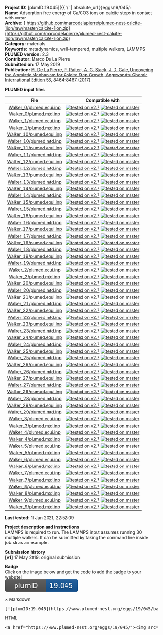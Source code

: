 **Project ID:** [plumID:19.045]({{ '/' | absolute_url }}eggs/19/045/)  
**Name:**  Adsorption free energy of Ca/CO3 ions on calcite steps in contact with water  
**Archive:** [ https://github.com/marcodelapierre/plumed-nest-calcite-1ion/raw/master/calcite-1ion.zip](https://github.com/marcodelapierre/plumed-nest-calcite-1ion/raw/master/calcite-1ion.zip)  
**Category:**  materials  
**Keywords:**  metadynamics, well-tempered, multiple walkers, LAMMPS  
**PLUMED version:**  2.3  
**Contributor:**  Marco De La Pierre  
**Submitted on:** 17 May 2019  
**Publication:** [M. De La Pierre, P. Raiteri, A. G. Stack, J. D. Gale, Uncovering the Atomistic Mechanism for Calcite Step Growth, Angewandte Chemie International Edition 56, 8464–8467 (2017)](http://dx.doi.org/10.1002/anie.201701701)  
  
**PLUMED input files**  
  
| File     | Compatible with |  
|:--------:|:--------:|  
| [Walker_0/plumed.equi.inp](./data/Walker_0/plumed.equi.inp.md) |  [![tested on v2.7](https://img.shields.io/badge/v2.7-passing-green.svg)](data/Walker_0/plumed.equi.inp.plumed.stderr) [![tested on master](https://img.shields.io/badge/master-passing-green.svg)](data/Walker_0/plumed.equi.inp.plumed_master.stderr) |  
| [Walker_0/plumed.mtd.inp](./data/Walker_0/plumed.mtd.inp.md) |  [![tested on v2.7](https://img.shields.io/badge/v2.7-passing-green.svg)](data/Walker_0/plumed.mtd.inp.plumed.stderr) [![tested on master](https://img.shields.io/badge/master-passing-green.svg)](data/Walker_0/plumed.mtd.inp.plumed_master.stderr) |  
| [Walker_1/plumed.equi.inp](./data/Walker_1/plumed.equi.inp.md) |  [![tested on v2.7](https://img.shields.io/badge/v2.7-passing-green.svg)](data/Walker_1/plumed.equi.inp.plumed.stderr) [![tested on master](https://img.shields.io/badge/master-passing-green.svg)](data/Walker_1/plumed.equi.inp.plumed_master.stderr) |  
| [Walker_1/plumed.mtd.inp](./data/Walker_1/plumed.mtd.inp.md) |  [![tested on v2.7](https://img.shields.io/badge/v2.7-passing-green.svg)](data/Walker_1/plumed.mtd.inp.plumed.stderr) [![tested on master](https://img.shields.io/badge/master-passing-green.svg)](data/Walker_1/plumed.mtd.inp.plumed_master.stderr) |  
| [Walker_10/plumed.equi.inp](./data/Walker_10/plumed.equi.inp.md) |  [![tested on v2.7](https://img.shields.io/badge/v2.7-passing-green.svg)](data/Walker_10/plumed.equi.inp.plumed.stderr) [![tested on master](https://img.shields.io/badge/master-passing-green.svg)](data/Walker_10/plumed.equi.inp.plumed_master.stderr) |  
| [Walker_10/plumed.mtd.inp](./data/Walker_10/plumed.mtd.inp.md) |  [![tested on v2.7](https://img.shields.io/badge/v2.7-passing-green.svg)](data/Walker_10/plumed.mtd.inp.plumed.stderr) [![tested on master](https://img.shields.io/badge/master-passing-green.svg)](data/Walker_10/plumed.mtd.inp.plumed_master.stderr) |  
| [Walker_11/plumed.equi.inp](./data/Walker_11/plumed.equi.inp.md) |  [![tested on v2.7](https://img.shields.io/badge/v2.7-passing-green.svg)](data/Walker_11/plumed.equi.inp.plumed.stderr) [![tested on master](https://img.shields.io/badge/master-passing-green.svg)](data/Walker_11/plumed.equi.inp.plumed_master.stderr) |  
| [Walker_11/plumed.mtd.inp](./data/Walker_11/plumed.mtd.inp.md) |  [![tested on v2.7](https://img.shields.io/badge/v2.7-passing-green.svg)](data/Walker_11/plumed.mtd.inp.plumed.stderr) [![tested on master](https://img.shields.io/badge/master-passing-green.svg)](data/Walker_11/plumed.mtd.inp.plumed_master.stderr) |  
| [Walker_12/plumed.equi.inp](./data/Walker_12/plumed.equi.inp.md) |  [![tested on v2.7](https://img.shields.io/badge/v2.7-passing-green.svg)](data/Walker_12/plumed.equi.inp.plumed.stderr) [![tested on master](https://img.shields.io/badge/master-passing-green.svg)](data/Walker_12/plumed.equi.inp.plumed_master.stderr) |  
| [Walker_12/plumed.mtd.inp](./data/Walker_12/plumed.mtd.inp.md) |  [![tested on v2.7](https://img.shields.io/badge/v2.7-passing-green.svg)](data/Walker_12/plumed.mtd.inp.plumed.stderr) [![tested on master](https://img.shields.io/badge/master-passing-green.svg)](data/Walker_12/plumed.mtd.inp.plumed_master.stderr) |  
| [Walker_13/plumed.equi.inp](./data/Walker_13/plumed.equi.inp.md) |  [![tested on v2.7](https://img.shields.io/badge/v2.7-passing-green.svg)](data/Walker_13/plumed.equi.inp.plumed.stderr) [![tested on master](https://img.shields.io/badge/master-passing-green.svg)](data/Walker_13/plumed.equi.inp.plumed_master.stderr) |  
| [Walker_13/plumed.mtd.inp](./data/Walker_13/plumed.mtd.inp.md) |  [![tested on v2.7](https://img.shields.io/badge/v2.7-passing-green.svg)](data/Walker_13/plumed.mtd.inp.plumed.stderr) [![tested on master](https://img.shields.io/badge/master-passing-green.svg)](data/Walker_13/plumed.mtd.inp.plumed_master.stderr) |  
| [Walker_14/plumed.equi.inp](./data/Walker_14/plumed.equi.inp.md) |  [![tested on v2.7](https://img.shields.io/badge/v2.7-passing-green.svg)](data/Walker_14/plumed.equi.inp.plumed.stderr) [![tested on master](https://img.shields.io/badge/master-passing-green.svg)](data/Walker_14/plumed.equi.inp.plumed_master.stderr) |  
| [Walker_14/plumed.mtd.inp](./data/Walker_14/plumed.mtd.inp.md) |  [![tested on v2.7](https://img.shields.io/badge/v2.7-passing-green.svg)](data/Walker_14/plumed.mtd.inp.plumed.stderr) [![tested on master](https://img.shields.io/badge/master-passing-green.svg)](data/Walker_14/plumed.mtd.inp.plumed_master.stderr) |  
| [Walker_15/plumed.equi.inp](./data/Walker_15/plumed.equi.inp.md) |  [![tested on v2.7](https://img.shields.io/badge/v2.7-passing-green.svg)](data/Walker_15/plumed.equi.inp.plumed.stderr) [![tested on master](https://img.shields.io/badge/master-passing-green.svg)](data/Walker_15/plumed.equi.inp.plumed_master.stderr) |  
| [Walker_15/plumed.mtd.inp](./data/Walker_15/plumed.mtd.inp.md) |  [![tested on v2.7](https://img.shields.io/badge/v2.7-passing-green.svg)](data/Walker_15/plumed.mtd.inp.plumed.stderr) [![tested on master](https://img.shields.io/badge/master-passing-green.svg)](data/Walker_15/plumed.mtd.inp.plumed_master.stderr) |  
| [Walker_16/plumed.equi.inp](./data/Walker_16/plumed.equi.inp.md) |  [![tested on v2.7](https://img.shields.io/badge/v2.7-passing-green.svg)](data/Walker_16/plumed.equi.inp.plumed.stderr) [![tested on master](https://img.shields.io/badge/master-passing-green.svg)](data/Walker_16/plumed.equi.inp.plumed_master.stderr) |  
| [Walker_16/plumed.mtd.inp](./data/Walker_16/plumed.mtd.inp.md) |  [![tested on v2.7](https://img.shields.io/badge/v2.7-passing-green.svg)](data/Walker_16/plumed.mtd.inp.plumed.stderr) [![tested on master](https://img.shields.io/badge/master-passing-green.svg)](data/Walker_16/plumed.mtd.inp.plumed_master.stderr) |  
| [Walker_17/plumed.equi.inp](./data/Walker_17/plumed.equi.inp.md) |  [![tested on v2.7](https://img.shields.io/badge/v2.7-passing-green.svg)](data/Walker_17/plumed.equi.inp.plumed.stderr) [![tested on master](https://img.shields.io/badge/master-passing-green.svg)](data/Walker_17/plumed.equi.inp.plumed_master.stderr) |  
| [Walker_17/plumed.mtd.inp](./data/Walker_17/plumed.mtd.inp.md) |  [![tested on v2.7](https://img.shields.io/badge/v2.7-passing-green.svg)](data/Walker_17/plumed.mtd.inp.plumed.stderr) [![tested on master](https://img.shields.io/badge/master-passing-green.svg)](data/Walker_17/plumed.mtd.inp.plumed_master.stderr) |  
| [Walker_18/plumed.equi.inp](./data/Walker_18/plumed.equi.inp.md) |  [![tested on v2.7](https://img.shields.io/badge/v2.7-passing-green.svg)](data/Walker_18/plumed.equi.inp.plumed.stderr) [![tested on master](https://img.shields.io/badge/master-passing-green.svg)](data/Walker_18/plumed.equi.inp.plumed_master.stderr) |  
| [Walker_18/plumed.mtd.inp](./data/Walker_18/plumed.mtd.inp.md) |  [![tested on v2.7](https://img.shields.io/badge/v2.7-passing-green.svg)](data/Walker_18/plumed.mtd.inp.plumed.stderr) [![tested on master](https://img.shields.io/badge/master-passing-green.svg)](data/Walker_18/plumed.mtd.inp.plumed_master.stderr) |  
| [Walker_19/plumed.equi.inp](./data/Walker_19/plumed.equi.inp.md) |  [![tested on v2.7](https://img.shields.io/badge/v2.7-passing-green.svg)](data/Walker_19/plumed.equi.inp.plumed.stderr) [![tested on master](https://img.shields.io/badge/master-passing-green.svg)](data/Walker_19/plumed.equi.inp.plumed_master.stderr) |  
| [Walker_19/plumed.mtd.inp](./data/Walker_19/plumed.mtd.inp.md) |  [![tested on v2.7](https://img.shields.io/badge/v2.7-passing-green.svg)](data/Walker_19/plumed.mtd.inp.plumed.stderr) [![tested on master](https://img.shields.io/badge/master-passing-green.svg)](data/Walker_19/plumed.mtd.inp.plumed_master.stderr) |  
| [Walker_2/plumed.equi.inp](./data/Walker_2/plumed.equi.inp.md) |  [![tested on v2.7](https://img.shields.io/badge/v2.7-passing-green.svg)](data/Walker_2/plumed.equi.inp.plumed.stderr) [![tested on master](https://img.shields.io/badge/master-passing-green.svg)](data/Walker_2/plumed.equi.inp.plumed_master.stderr) |  
| [Walker_2/plumed.mtd.inp](./data/Walker_2/plumed.mtd.inp.md) |  [![tested on v2.7](https://img.shields.io/badge/v2.7-passing-green.svg)](data/Walker_2/plumed.mtd.inp.plumed.stderr) [![tested on master](https://img.shields.io/badge/master-passing-green.svg)](data/Walker_2/plumed.mtd.inp.plumed_master.stderr) |  
| [Walker_20/plumed.equi.inp](./data/Walker_20/plumed.equi.inp.md) |  [![tested on v2.7](https://img.shields.io/badge/v2.7-passing-green.svg)](data/Walker_20/plumed.equi.inp.plumed.stderr) [![tested on master](https://img.shields.io/badge/master-passing-green.svg)](data/Walker_20/plumed.equi.inp.plumed_master.stderr) |  
| [Walker_20/plumed.mtd.inp](./data/Walker_20/plumed.mtd.inp.md) |  [![tested on v2.7](https://img.shields.io/badge/v2.7-passing-green.svg)](data/Walker_20/plumed.mtd.inp.plumed.stderr) [![tested on master](https://img.shields.io/badge/master-passing-green.svg)](data/Walker_20/plumed.mtd.inp.plumed_master.stderr) |  
| [Walker_21/plumed.equi.inp](./data/Walker_21/plumed.equi.inp.md) |  [![tested on v2.7](https://img.shields.io/badge/v2.7-passing-green.svg)](data/Walker_21/plumed.equi.inp.plumed.stderr) [![tested on master](https://img.shields.io/badge/master-passing-green.svg)](data/Walker_21/plumed.equi.inp.plumed_master.stderr) |  
| [Walker_21/plumed.mtd.inp](./data/Walker_21/plumed.mtd.inp.md) |  [![tested on v2.7](https://img.shields.io/badge/v2.7-passing-green.svg)](data/Walker_21/plumed.mtd.inp.plumed.stderr) [![tested on master](https://img.shields.io/badge/master-passing-green.svg)](data/Walker_21/plumed.mtd.inp.plumed_master.stderr) |  
| [Walker_22/plumed.equi.inp](./data/Walker_22/plumed.equi.inp.md) |  [![tested on v2.7](https://img.shields.io/badge/v2.7-passing-green.svg)](data/Walker_22/plumed.equi.inp.plumed.stderr) [![tested on master](https://img.shields.io/badge/master-passing-green.svg)](data/Walker_22/plumed.equi.inp.plumed_master.stderr) |  
| [Walker_22/plumed.mtd.inp](./data/Walker_22/plumed.mtd.inp.md) |  [![tested on v2.7](https://img.shields.io/badge/v2.7-passing-green.svg)](data/Walker_22/plumed.mtd.inp.plumed.stderr) [![tested on master](https://img.shields.io/badge/master-passing-green.svg)](data/Walker_22/plumed.mtd.inp.plumed_master.stderr) |  
| [Walker_23/plumed.equi.inp](./data/Walker_23/plumed.equi.inp.md) |  [![tested on v2.7](https://img.shields.io/badge/v2.7-passing-green.svg)](data/Walker_23/plumed.equi.inp.plumed.stderr) [![tested on master](https://img.shields.io/badge/master-passing-green.svg)](data/Walker_23/plumed.equi.inp.plumed_master.stderr) |  
| [Walker_23/plumed.mtd.inp](./data/Walker_23/plumed.mtd.inp.md) |  [![tested on v2.7](https://img.shields.io/badge/v2.7-passing-green.svg)](data/Walker_23/plumed.mtd.inp.plumed.stderr) [![tested on master](https://img.shields.io/badge/master-passing-green.svg)](data/Walker_23/plumed.mtd.inp.plumed_master.stderr) |  
| [Walker_24/plumed.equi.inp](./data/Walker_24/plumed.equi.inp.md) |  [![tested on v2.7](https://img.shields.io/badge/v2.7-passing-green.svg)](data/Walker_24/plumed.equi.inp.plumed.stderr) [![tested on master](https://img.shields.io/badge/master-passing-green.svg)](data/Walker_24/plumed.equi.inp.plumed_master.stderr) |  
| [Walker_24/plumed.mtd.inp](./data/Walker_24/plumed.mtd.inp.md) |  [![tested on v2.7](https://img.shields.io/badge/v2.7-passing-green.svg)](data/Walker_24/plumed.mtd.inp.plumed.stderr) [![tested on master](https://img.shields.io/badge/master-passing-green.svg)](data/Walker_24/plumed.mtd.inp.plumed_master.stderr) |  
| [Walker_25/plumed.equi.inp](./data/Walker_25/plumed.equi.inp.md) |  [![tested on v2.7](https://img.shields.io/badge/v2.7-passing-green.svg)](data/Walker_25/plumed.equi.inp.plumed.stderr) [![tested on master](https://img.shields.io/badge/master-passing-green.svg)](data/Walker_25/plumed.equi.inp.plumed_master.stderr) |  
| [Walker_25/plumed.mtd.inp](./data/Walker_25/plumed.mtd.inp.md) |  [![tested on v2.7](https://img.shields.io/badge/v2.7-passing-green.svg)](data/Walker_25/plumed.mtd.inp.plumed.stderr) [![tested on master](https://img.shields.io/badge/master-passing-green.svg)](data/Walker_25/plumed.mtd.inp.plumed_master.stderr) |  
| [Walker_26/plumed.equi.inp](./data/Walker_26/plumed.equi.inp.md) |  [![tested on v2.7](https://img.shields.io/badge/v2.7-passing-green.svg)](data/Walker_26/plumed.equi.inp.plumed.stderr) [![tested on master](https://img.shields.io/badge/master-passing-green.svg)](data/Walker_26/plumed.equi.inp.plumed_master.stderr) |  
| [Walker_26/plumed.mtd.inp](./data/Walker_26/plumed.mtd.inp.md) |  [![tested on v2.7](https://img.shields.io/badge/v2.7-passing-green.svg)](data/Walker_26/plumed.mtd.inp.plumed.stderr) [![tested on master](https://img.shields.io/badge/master-passing-green.svg)](data/Walker_26/plumed.mtd.inp.plumed_master.stderr) |  
| [Walker_27/plumed.equi.inp](./data/Walker_27/plumed.equi.inp.md) |  [![tested on v2.7](https://img.shields.io/badge/v2.7-passing-green.svg)](data/Walker_27/plumed.equi.inp.plumed.stderr) [![tested on master](https://img.shields.io/badge/master-passing-green.svg)](data/Walker_27/plumed.equi.inp.plumed_master.stderr) |  
| [Walker_27/plumed.mtd.inp](./data/Walker_27/plumed.mtd.inp.md) |  [![tested on v2.7](https://img.shields.io/badge/v2.7-passing-green.svg)](data/Walker_27/plumed.mtd.inp.plumed.stderr) [![tested on master](https://img.shields.io/badge/master-passing-green.svg)](data/Walker_27/plumed.mtd.inp.plumed_master.stderr) |  
| [Walker_28/plumed.equi.inp](./data/Walker_28/plumed.equi.inp.md) |  [![tested on v2.7](https://img.shields.io/badge/v2.7-passing-green.svg)](data/Walker_28/plumed.equi.inp.plumed.stderr) [![tested on master](https://img.shields.io/badge/master-passing-green.svg)](data/Walker_28/plumed.equi.inp.plumed_master.stderr) |  
| [Walker_28/plumed.mtd.inp](./data/Walker_28/plumed.mtd.inp.md) |  [![tested on v2.7](https://img.shields.io/badge/v2.7-passing-green.svg)](data/Walker_28/plumed.mtd.inp.plumed.stderr) [![tested on master](https://img.shields.io/badge/master-passing-green.svg)](data/Walker_28/plumed.mtd.inp.plumed_master.stderr) |  
| [Walker_29/plumed.equi.inp](./data/Walker_29/plumed.equi.inp.md) |  [![tested on v2.7](https://img.shields.io/badge/v2.7-passing-green.svg)](data/Walker_29/plumed.equi.inp.plumed.stderr) [![tested on master](https://img.shields.io/badge/master-passing-green.svg)](data/Walker_29/plumed.equi.inp.plumed_master.stderr) |  
| [Walker_29/plumed.mtd.inp](./data/Walker_29/plumed.mtd.inp.md) |  [![tested on v2.7](https://img.shields.io/badge/v2.7-passing-green.svg)](data/Walker_29/plumed.mtd.inp.plumed.stderr) [![tested on master](https://img.shields.io/badge/master-passing-green.svg)](data/Walker_29/plumed.mtd.inp.plumed_master.stderr) |  
| [Walker_3/plumed.equi.inp](./data/Walker_3/plumed.equi.inp.md) |  [![tested on v2.7](https://img.shields.io/badge/v2.7-passing-green.svg)](data/Walker_3/plumed.equi.inp.plumed.stderr) [![tested on master](https://img.shields.io/badge/master-passing-green.svg)](data/Walker_3/plumed.equi.inp.plumed_master.stderr) |  
| [Walker_3/plumed.mtd.inp](./data/Walker_3/plumed.mtd.inp.md) |  [![tested on v2.7](https://img.shields.io/badge/v2.7-passing-green.svg)](data/Walker_3/plumed.mtd.inp.plumed.stderr) [![tested on master](https://img.shields.io/badge/master-passing-green.svg)](data/Walker_3/plumed.mtd.inp.plumed_master.stderr) |  
| [Walker_4/plumed.equi.inp](./data/Walker_4/plumed.equi.inp.md) |  [![tested on v2.7](https://img.shields.io/badge/v2.7-passing-green.svg)](data/Walker_4/plumed.equi.inp.plumed.stderr) [![tested on master](https://img.shields.io/badge/master-passing-green.svg)](data/Walker_4/plumed.equi.inp.plumed_master.stderr) |  
| [Walker_4/plumed.mtd.inp](./data/Walker_4/plumed.mtd.inp.md) |  [![tested on v2.7](https://img.shields.io/badge/v2.7-passing-green.svg)](data/Walker_4/plumed.mtd.inp.plumed.stderr) [![tested on master](https://img.shields.io/badge/master-passing-green.svg)](data/Walker_4/plumed.mtd.inp.plumed_master.stderr) |  
| [Walker_5/plumed.equi.inp](./data/Walker_5/plumed.equi.inp.md) |  [![tested on v2.7](https://img.shields.io/badge/v2.7-passing-green.svg)](data/Walker_5/plumed.equi.inp.plumed.stderr) [![tested on master](https://img.shields.io/badge/master-passing-green.svg)](data/Walker_5/plumed.equi.inp.plumed_master.stderr) |  
| [Walker_5/plumed.mtd.inp](./data/Walker_5/plumed.mtd.inp.md) |  [![tested on v2.7](https://img.shields.io/badge/v2.7-passing-green.svg)](data/Walker_5/plumed.mtd.inp.plumed.stderr) [![tested on master](https://img.shields.io/badge/master-passing-green.svg)](data/Walker_5/plumed.mtd.inp.plumed_master.stderr) |  
| [Walker_6/plumed.equi.inp](./data/Walker_6/plumed.equi.inp.md) |  [![tested on v2.7](https://img.shields.io/badge/v2.7-passing-green.svg)](data/Walker_6/plumed.equi.inp.plumed.stderr) [![tested on master](https://img.shields.io/badge/master-passing-green.svg)](data/Walker_6/plumed.equi.inp.plumed_master.stderr) |  
| [Walker_6/plumed.mtd.inp](./data/Walker_6/plumed.mtd.inp.md) |  [![tested on v2.7](https://img.shields.io/badge/v2.7-passing-green.svg)](data/Walker_6/plumed.mtd.inp.plumed.stderr) [![tested on master](https://img.shields.io/badge/master-passing-green.svg)](data/Walker_6/plumed.mtd.inp.plumed_master.stderr) |  
| [Walker_7/plumed.equi.inp](./data/Walker_7/plumed.equi.inp.md) |  [![tested on v2.7](https://img.shields.io/badge/v2.7-passing-green.svg)](data/Walker_7/plumed.equi.inp.plumed.stderr) [![tested on master](https://img.shields.io/badge/master-passing-green.svg)](data/Walker_7/plumed.equi.inp.plumed_master.stderr) |  
| [Walker_7/plumed.mtd.inp](./data/Walker_7/plumed.mtd.inp.md) |  [![tested on v2.7](https://img.shields.io/badge/v2.7-passing-green.svg)](data/Walker_7/plumed.mtd.inp.plumed.stderr) [![tested on master](https://img.shields.io/badge/master-passing-green.svg)](data/Walker_7/plumed.mtd.inp.plumed_master.stderr) |  
| [Walker_8/plumed.equi.inp](./data/Walker_8/plumed.equi.inp.md) |  [![tested on v2.7](https://img.shields.io/badge/v2.7-passing-green.svg)](data/Walker_8/plumed.equi.inp.plumed.stderr) [![tested on master](https://img.shields.io/badge/master-passing-green.svg)](data/Walker_8/plumed.equi.inp.plumed_master.stderr) |  
| [Walker_8/plumed.mtd.inp](./data/Walker_8/plumed.mtd.inp.md) |  [![tested on v2.7](https://img.shields.io/badge/v2.7-passing-green.svg)](data/Walker_8/plumed.mtd.inp.plumed.stderr) [![tested on master](https://img.shields.io/badge/master-passing-green.svg)](data/Walker_8/plumed.mtd.inp.plumed_master.stderr) |  
| [Walker_9/plumed.equi.inp](./data/Walker_9/plumed.equi.inp.md) |  [![tested on v2.7](https://img.shields.io/badge/v2.7-passing-green.svg)](data/Walker_9/plumed.equi.inp.plumed.stderr) [![tested on master](https://img.shields.io/badge/master-passing-green.svg)](data/Walker_9/plumed.equi.inp.plumed_master.stderr) |  
| [Walker_9/plumed.mtd.inp](./data/Walker_9/plumed.mtd.inp.md) |  [![tested on v2.7](https://img.shields.io/badge/v2.7-passing-green.svg)](data/Walker_9/plumed.mtd.inp.plumed.stderr) [![tested on master](https://img.shields.io/badge/master-passing-green.svg)](data/Walker_9/plumed.mtd.inp.plumed_master.stderr) |  
  
**Last tested:**  11 Jan 2021, 22:52:09
  
**Project description and instructions**  
LAMMPS is required to run. The LAMMPS input assumes running 30 multiple walkers. It can be submitted by taking the command line inside job.sh as an example.

  
**Submission history**  
**[v1]** 17 May 2019: original submission  
  
**Badge**  
Click on the image below and get the code to add the badge to your website!  
<img src="./badge.svg" alt="plumeDnest:19.045" id="myBtn" class="badge">
<div id="myModal" class="modal">
  <div class="modal-content">
    <span class="close">&times;</span>
    Markdown<pre>[![plumID:19.045](https://www.plumed-nest.org/eggs/19/045/badge.svg)](https://www.plumed-nest.org/eggs/19/045/)</pre>
    HTML<pre>&lt;a href="https://www.plumed-nest.org/eggs/19/045/"&gt;&lt;img src="https://www.plumed-nest.org/eggs/19/045/badge.svg" alt="plumID:19.045"&gt;&lt;/a&gt;</pre>
  </div>
</div>
